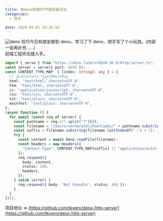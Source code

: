 ```yaml
---
title: 用deno构建HTTP服务器试试
categories:
  - 技术

date: 2020-04-01 20:26:16
---
```


![deno](https://github.com/user-attachments/assets/7e7dfec2-e8ab-44d1-a14f-dfe5022c4993)
恰巧今日有朋友聊到 deno，学习了下 deno，顺手写了个小玩具。(内容一会再补充……)  
前端工程师无缝入手。

<!-- more -->

```typescript
import { serve } from "https://deno.land/std@v0.36.0/http/server.ts";
const server = serve({ port: 8899 });
const CONTENT_TYPE_MAP: { [index: string]: any } = {
  // 定义Content-Type的HashMap
  html: "text/html; charset=UTF-8",
  htm: "text/html; charset=UTF-8",
  js: "application/javascript; charset=UTF-8",
  css: "text/css; charset=UTF-8",
  txt: "text/plain; charset=UTF-8",
  mainfest: "text/plain; charset=UTF-8",
};
(async function () {
  for await (const req of server) {
    const pathname = req.url.split("?")[0];
    const filename = "/Users/vernbrandl/Downloads/" + pathname.substring(1);
    const suffix = filename.substring(filename.lastIndexOf(".") + 1); // 获取文件后缀
    try {
      const content = await Deno.readFile(filename);
      const headers = new Headers({
        "Content-Type": CONTENT_TYPE_MAP[suffix] || "application/octet-stream",
      });
      req.respond({
        body: content,
        status: 200,
        headers,
      });
    } catch (error) {
      req.respond({ body: "Not Found\n", status: 404 });
    }
  }
})();
```

项目地址 => [https://github.com/tkvern/deno-http-server](https://github.com/tkvern/deno-http-server)
